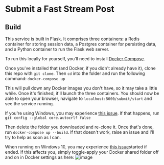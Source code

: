# Submit a Fast Stream Post

## Build
This service is built in Flask. It comprises three containers: a Redis container for storing session data, a Postgres
container for persisting data, and a Python container to run the Flask web server.

To run this locally for yourself, you'll need to install [Docker Compose](https://docs.docker.com/compose/install/).

Once you've installed that (and Docker, if you didn't already have it), clone this repo with `git clone`. Then `cd` into
the folder and run the following command:
`docker-compose up`

This will pull down any Docker images you don't have, so it may take a little while. Once it's finished, it'll launch
the three containers. You should now be able to open your browser, navigate to `localhost:5000/submit/start` and see the
service running.  

If you're using Windows, you may experience [this issue](https://github.com/jonodrew/fast-stream-postings/issues/18). If that happens, run `git config --global core.autocrlf false`

Then delete the folder you downloaded and re-clone it. Once that's done, run `docker-compose up --build`. If that doesn't work, raise an issue and I'll try to help as soon as I can.

When running on Windows 10,  you may experience [this issue](https://github.com/jonodrew/fast-stream-postings/issues/20)started if ended. If this affects you, simply toggle-apply your Docker shared folder off and on in Docker settings as here: ![image](https://user-images.githubusercontent.com/28785439/43518728-dd689ed0-9584-11e8-87ea-824843e446e4.png)
